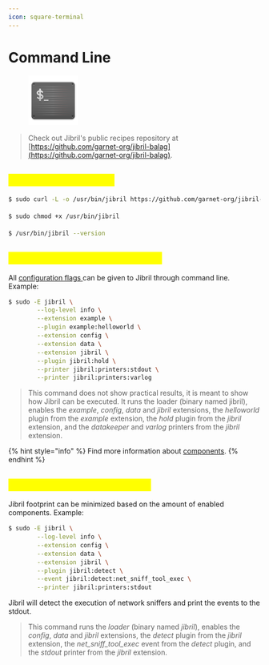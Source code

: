 ```yaml
---
icon: square-terminal
---
```


# Command Line

<figure><img src="../../.gitbook/assets/utilities-terminal.png" alt="" width="99"><figcaption></figcaption></figure>

> Check out Jibril's public recipes repository at [https://github.com/garnet-org/jibril-balag](https://github.com/garnet-org/jibril-balag).

## <mark style="color:yellow;">Obtain Jibril binaries</mark> <a href="#run-jibril-using-command-line-arguments" id="run-jibril-using-command-line-arguments"></a>

```sh
$ sudo curl -L -o /usr/bin/jibril https://github.com/garnet-org/jibril-balag/releases/download/v2.4/loader

$ sudo chmod +x /usr/bin/jibril

$ /usr/bin/jibril --version
```

## <mark style="color:yellow;">Run Jibril using command line</mark> <a href="#run-jibril-using-command-line-arguments" id="run-jibril-using-command-line-arguments"></a>

All [configuration flags ](configuration-file/)can be given to Jibril through command line. Example:

```sh
$ sudo -E jibril \
        --log-level info \
        --extension example \
        --plugin example:helloworld \
        --extension config \
        --extension data \
        --extension jibril \
        --plugin jibril:hold \
        --printer jibril:printers:stdout \
        --printer jibril:printers:varlog
```

> This command does not show practical results, it is meant to show how Jibril can be executed. It runs the loader (binary named jibril), enables the _example_, _config_, _data_ and _jibril_ extensions, the _helloworld_ plugin from the _example_ extension, the _hold_ plugin from the _jibril_ extension, and the _datakeeper_ and _varlog_ printers from the _jibril_ extension.

{% hint style="info" %}
Find more information about [components](../components/).
{% endhint %}

## <mark style="color:yellow;">Select specific components</mark> <a href="#pick-a-plugin-and-an-event" id="pick-a-plugin-and-an-event"></a>

Jibril footprint can be minimized based on the amount of enabled components. Example:

```sh
$ sudo -E jibril \
        --log-level info \
        --extension config \
        --extension data \
        --extension jibril \
        --plugin jibril:detect \
        --event jibril:detect:net_sniff_tool_exec \
        --printer jibril:printers:stdout
```

Jibril will detect the execution of network sniffers and print the events to the stdout.

> This command runs the _loader_ (binary named _jibril_), enables the _config_, _data_ and _jibril_ extensions, the _detect_ plugin from the _jibril_ extension, the _net\_sniff\_tool\_exec_ event from the _detect_ plugin, and the _stdout_ printer from the _jibril_ extension.
